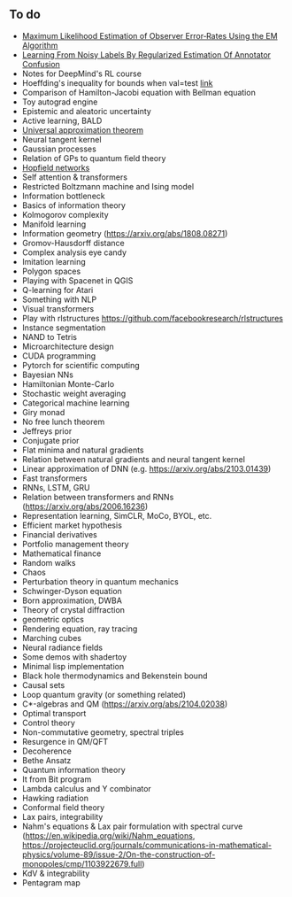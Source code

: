 To do
-------------------------------------------------------------------------------
* [Maximum Likelihood Estimation of Observer Error‐Rates Using the EM Algorithm](https://www.semanticscholar.org/paper/Maximum-Likelihood-Estimation-of-Observer-Using-the-Dawid-Skene/c80c7ab615b2fad5148a7848dbdd26a2dc50dd3d)
* [Learning From Noisy Labels By Regularized Estimation Of Annotator Confusion](https://arxiv.org/abs/1902.03680)
* Notes for DeepMind's RL course
* Hoeffding's inequality for bounds when val=test [link](https://people.orie.cornell.edu/mru8/orie4741/lectures/generalization.pdf)
* Comparison of Hamilton-Jacobi equation with Bellman equation
* Toy autograd engine
* Epistemic and aleatoric uncertainty
* Active learning, BALD
* [Universal approximation theorem](https://en.wikipedia.org/wiki/Universal_approximation_theorem)
* Neural tangent kernel
* Gaussian processes
* Relation of GPs to quantum field theory
* [Hopfield networks](https://arxiv.org/abs/2008.02217)
* Self attention & transformers
* Restricted Boltzmann machine and Ising model
* Information bottleneck
* Basics of information theory
* Kolmogorov complexity
* Manifold learning
* Information geometry (https://arxiv.org/abs/1808.08271)
* Gromov-Hausdorff distance
* Complex analysis eye candy
* Imitation learning
* Polygon spaces
* Playing with Spacenet in QGIS
* Q-learning for Atari
* Something with NLP
* Visual transformers
* Play with rlstructures https://github.com/facebookresearch/rlstructures
* Instance segmentation
* NAND to Tetris
* Microarchitecture design
* CUDA programming
* Pytorch for scientific computing
* Bayesian NNs
* Hamiltonian Monte-Carlo
* Stochastic weight averaging
* Categorical machine learning
* Giry monad
* No free lunch theorem
* Jeffreys prior
* Conjugate prior
* Flat minima and natural gradients
* Relation between natural gradients and neural tangent kernel
* Linear approximation of DNN (e.g. https://arxiv.org/abs/2103.01439)
* Fast transformers
* RNNs, LSTM, GRU
* Relation between transformers and RNNs (https://arxiv.org/abs/2006.16236)
* Representation learning, SimCLR, MoCo, BYOL, etc.
* Efficient market hypothesis
* Financial derivatives
* Portfolio management theory
* Mathematical finance
* Random walks
* Chaos
* Perturbation theory in quantum mechanics
* Schwinger-Dyson equation
* Born approximation, DWBA
* Theory of crystal diffraction
* geometric optics
* Rendering equation, ray tracing
* Marching cubes
* Neural radiance fields
* Some demos with shadertoy
* Minimal lisp implementation
* Black hole thermodynamics and Bekenstein bound
* Causal sets
* Loop quantum gravity (or something related)
* C*-algebras and QM (https://arxiv.org/abs/2104.02038)
* Optimal transport
* Control theory
* Non-commutative geometry, spectral triples
* Resurgence in QM/QFT
* Decoherence
* Bethe Ansatz
* Quantum information theory
* It from Bit program
* Lambda calculus and Y combinator
* Hawking radiation
* Conformal field theory
* Lax pairs, integrability
* Nahm's equations & Lax pair formulation with spectral curve (https://en.wikipedia.org/wiki/Nahm_equations, https://projecteuclid.org/journals/communications-in-mathematical-physics/volume-89/issue-2/On-the-construction-of-monopoles/cmp/1103922679.full)
* KdV & integrability
* Pentagram map